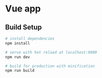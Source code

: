 # Vue app

## Build Setup

``` bash
# install dependencies
npm install

# serve with hot reload at localhost:8080
npm run dev

# build for production with minification
npm run build
```

